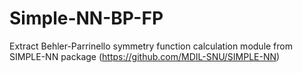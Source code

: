 # Simple-NN-BP-FP

Extract Behler-Parrinello symmetry function calculation module from SIMPLE-NN package (https://github.com/MDIL-SNU/SIMPLE-NN)
